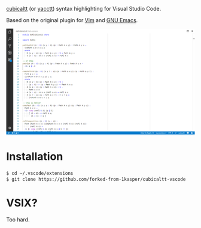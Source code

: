 [cubicaltt](https://github.com/mortberg/cubicaltt) (or [yacctt](https://github.com/mortberg/yacctt/blob/master/yacctt.el)) syntax highlighting for Visual Studio Code.

Based on the original plugin for [Vim](https://github.com/mortberg/cubicaltt/blob/master/cubicaltt.vim) and [GNU Emacs](https://github.com/mortberg/cubicaltt/blob/master/cubicaltt.el).

![Screenshot](screenshot.png)

# Installation

```
$ cd ~/.vscode/extensions
$ git clone https://github.com/forked-from-1kasper/cubicaltt-vscode
```

# VSIX?
Too hard.
